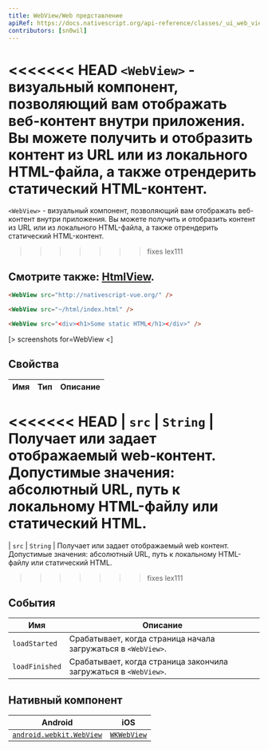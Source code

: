 ```yaml
---
title: WebView/Web представление
apiRef: https://docs.nativescript.org/api-reference/classes/_ui_web_view_.webview
contributors: [sn0wil]
---
```


<<<<<<< HEAD
`<WebView>` - визуальный компонент, позволяющий вам отображать веб-контент внутри приложения. Вы можете получить и отобразить контент из URL или из локального HTML-файла, а также отрендерить статический HTML-контент.
=======
`<WebView>`  - визуальный компонент, позволяющий вам отображать веб-контент внутри приложения. Вы можете получить и отобразить контент из URL или из локального HTML-файла, а также отрендерить статический HTML-контент.
>>>>>>> fixes lex111


Смотрите также: [HtmlView](/ru/docs/elements/components/html-view).
---

```html
<WebView src="http://nativescript-vue.org/" />

<WebView src="~/html/index.html" />

<WebView src="<div><h1>Some static HTML</h1></div>" />
```

[> screenshots for=WebView <]

## Свойства

| Имя | Тип | Описание |
|------|------|-------------|
<<<<<<< HEAD
| `src` | `String` | Получает или задает отображаемый web-контент.<br/>Допустимые значения: абсолютный URL, путь к локальному HTML-файлу или статический HTML.
=======
| `src` | `String` | Получает или задает отображаемый web контент.<br/>Допустимые значения: абсолютный URL, путь к локальному HTML-файлу или статический HTML.
>>>>>>> fixes lex111

## События

| Имя | Описание |
|------|-------------|
| `loadStarted`| Срабатывает, когда страница начала загружаться в `<WebView>`.
| `loadFinished`| Срабатывает, когда страница закончила загружаться в `<WebView>`.

## Нативный компонент

| Android | iOS |
|---------|-----|
| [`android.webkit.WebView`](https://developer.android.com/reference/android/webkit/WebView) | [`WKWebView`](https://developer.apple.com/documentation/webkit/wkwebview)